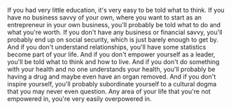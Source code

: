  If you had very little education, it's very easy to be told what to think. If you have no business savvy of your own, where you want to start as an entrepreneur in your own business, you'll probably be told what to do and what you're worth. If you don't have any business or financial savvy, you'll probably end up on social security, which is just barely enough to get by. And if you don't understand relationships, you'll have some statistics become part of your life. And if you don't empower yourself as a leader, you'll be told what to think and how to live. And if you don't do something with your health and no one understands your health, you'll probably be having a drug and maybe even have an organ removed. And if you don't inspire yourself, you'll probably subordinate yourself to a cultural dogma that you may never even question. Any area of your life that you're not empowered in, you're very easily overpowered in.